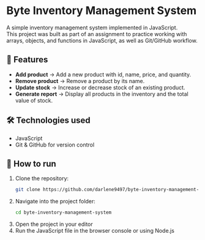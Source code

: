 # Byte Inventory Management System

A simple inventory management system implemented in JavaScript.  
This project was built as part of an assignment to practice working with arrays, objects, and functions in JavaScript, as well as Git/GitHub workflow.

## 📌 Features
- **Add product** → Add a new product with id, name, price, and quantity.
- **Remove product** → Remove a product by its name.
- **Update stock** → Increase or decrease stock of an existing product.
- **Generate report** → Display all products in the inventory and the total value of stock.

## 🛠️ Technologies used
- JavaScript
- Git & GitHub for version control

## 🚀 How to run
1. Clone the repository:
   ```bash
   git clone https://github.com/darlene9497/byte-inventory-management-system.git
   ```
2. Navigate into the project folder:
   ```bash
   cd byte-inventory-management-system
   ```
3. Open the project in your editor
4. Run the JavaScript file in the browser console or using Node.js
